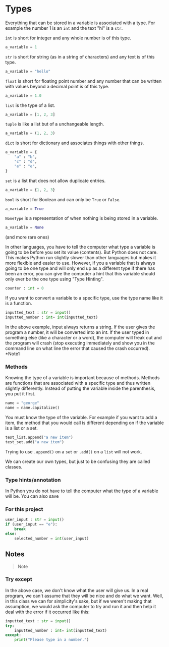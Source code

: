 # Types

Everything that can be stored in a variable is associated with a type. For example the number 1 is an `int` and the text "hi" is a `str`.

`int` is short for integer and any whole number is of this type.
```python
a_variable = 1
```
`str` is short for string (as in a string of characters) and any text is of this type.
```python
a_variable = "hello"
```
`float` is short for floating point number and any number that can be written with values beyond a decimal point is of this type.
```python
a_variable = 1.0
```
`list` is the type of a list.
```python
a_variable = [1, 2, 3]
```
`tuple` is like a list but of a unchangeable length.
```python
a_variable = (1, 2, 3)
```
`dict` is short for dictionary and associates things with other things.
```python
a_variable = {
    "a" : "b",
    "c" : "d",
    "e" : "e",
}
```
`set` is a list that does not allow duplicate entries.
```python
a_variable = {1, 2, 3}
```
`bool` is short for Boolean and can only be `True` or `False`.
```python
a_variable = True
```
`NoneType` is a representation of when nothing is being stored in a variable.
```python
a_variable = None
```
(and more rare ones)

In other languages, you have to tell the computer what type a variable is going to be before you set its value (contents). But Python does not care. This makes Python run slightly slower than other languages but makes it more flexible and easier to use. However, if you a variable that is always going to be one type and will only end up as a different type if there has been an error, you can give the computer a hint that this variable should only ever be the one type using "Type Hinting".

```python
counter : int = 0
```

If you want to convert a variable to a specific type, use the type name like it is a function.

```python
inputted_text : str = input()
inputted_number : int= int(inputted_text)
```

In the above example, input always returns a string. If the user gives the program a number, it will be converted into an int. If the user typed in something else (like a character or a word), the computer will freak out and the program will crash (stop executing immediately and show you in the command line on what line the error that caused the crash occurred). *Note1

### Methods

Knowing the type of a variable is important because of methods. Methods are functions that are associated with a specific type and thus written slightly differently. Instead of putting the variable inside the parenthesis, you put it first.

```python
name = "george"
name = name.capitalize()
```

You must know the type of the variable. For example if you want to add a item, the method that you would call is different depending on if the variable is a list or a set.

```python
test_list.append("a new item")
test_set.add("a new item")
```

Trying to use `.append()` on a `set` or `.add()` on a `list` will not work.



We can create our own types, but just to be confusing they are called classes.

### Type hints/annotation
In Python you do not have to tell the computer what the type of a variable will be. You can also save 

### For this project

```python
user_input : str = input()
if (user_input == "e"):
    break
else:
    selected_number = int(user_input)
```


## Notes

> Note

### Try except

In the above case, we don't know what the user will give us. In a real program, we can't assume that they will be nice and do what we want. Well, in this class we can for simplicity's sake, but if we weren't making that assumption, we would ask the computer to try and run it and then help it deal with the error if it occurred like this:

```python
inputted_text : str = input()
try:
    inputted_number : int= int(inputted_text)
except:
    print("Please type in a number.")
```
